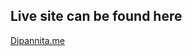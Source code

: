 ## Live site can be found here
[Dipannita.me](https://dipannita262.github.io/Personal-Portfolio-v1)
